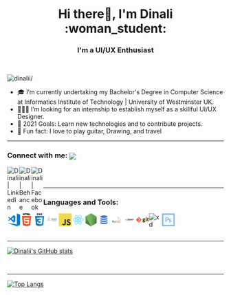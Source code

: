 
<h1 align="center">Hi there👋, I'm Dinali :woman_student:</h1>


<h3 align="center">I'm a UI/UX Enthusiast</h3>
</br>
<p align="left"> <img src=https://komarev.com/ghpvc/?username=Dinalii alt=dinalii/> </p>



- 🎓 I’m currently undertaking my Bachelor's Degree in Computer Science at Informatics Institute of Technology | University of Westminster UK.
- 👨🏼‍💻 I’m looking for an internship to establish myself as a skillful UI/UX Designer.
- 💎 2021 Goals: Learn new technologies and to contribute projects.
- 🌱 Fun fact:  I love to play guitar, Drawing, and travel

---

### Connect with me: <img align="center" src="https://github.com/rajput2107/rajput2107/blob/master/Assets/Handshake.gif" height="33px" />

[<img align="left" alt="Dinali | LinkedIn" width="28px" src="https://cdn.jsdelivr.net/npm/simple-icons@v3/icons/linkedin.svg" />][linkedin]
[<img align="left" alt="Dinali | Behance" width="28px" src="https://cdn.jsdelivr.net/npm/simple-icons@v3/icons/behance.svg" />][behance]

[<img align="left" alt="Dinali | Facebook" width="28px" src="https://cdn.jsdelivr.net/npm/simple-icons@v3/icons/facebook.svg" />][facebook]

<br />
<br />

---

### Languages and Tools:

<img align="left" alt="Visual Studio Code" width="30px" src="https://raw.githubusercontent.com/github/explore/80688e429a7d4ef2fca1e82350fe8e3517d3494d/topics/visual-studio-code/visual-studio-code.png" />
<img align="left" alt="HTML5" width="30px" src="https://raw.githubusercontent.com/github/explore/80688e429a7d4ef2fca1e82350fe8e3517d3494d/topics/html/html.png" />
<img align="left" alt="CSS3" width="30px" src="https://raw.githubusercontent.com/github/explore/80688e429a7d4ef2fca1e82350fe8e3517d3494d/topics/css/css.png" />
<img align="left" alt="Sass" width="30px" src="https://raw.githubusercontent.com/github/explore/80688e429a7d4ef2fca1e82350fe8e3517d3494d/topics/java/java.png" />
<img align="left" alt="JavaScript" width="30px" src="https://raw.githubusercontent.com/github/explore/80688e429a7d4ef2fca1e82350fe8e3517d3494d/topics/javascript/javascript.png" />
<img align="left" alt="React" width="30px" src="https://raw.githubusercontent.com/github/explore/80688e429a7d4ef2fca1e82350fe8e3517d3494d/topics/react/react.png" />
<img align="left" alt="Node.js" width="30px" src="https://raw.githubusercontent.com/github/explore/80688e429a7d4ef2fca1e82350fe8e3517d3494d/topics/nodejs/nodejs.png" />
<img align="left" alt="SQL" width="30px" src="https://raw.githubusercontent.com/github/explore/80688e429a7d4ef2fca1e82350fe8e3517d3494d/topics/sql/sql.png" />
<img align="left" alt="MySQL" width="30px" src="https://raw.githubusercontent.com/github/explore/80688e429a7d4ef2fca1e82350fe8e3517d3494d/topics/mysql/mysql.png" />
<img align="left" alt="JQuery" width="30px" src="https://raw.githubusercontent.com/github/explore/80688e429a7d4ef2fca1e82350fe8e3517d3494d/topics/jquery/jquery.png" />
<img align="left" alt="Git" width="30px" src="https://raw.githubusercontent.com/github/explore/80688e429a7d4ef2fca1e82350fe8e3517d3494d/topics/git/git.png" />
<a href="https://www.photoshop.com/en" target="_blank"> <img src="https://raw.githubusercontent.com/devicons/devicon/master/icons/photoshop/photoshop-line.svg" align="left alt="photoshop" width="30" /> </a>
<a href="https://www.adobe.com/products/xd.html" target="_blank"> <img src="https://cdn.worldvectorlogo.com/logos/adobe-xd.svg" align="left"alt="xd" width="30" />

<br />
<br />

---

 ![Dinalii's GitHub stats](https://github-readme-stats.vercel.app/api?username=Dinalii&show_icons=true&theme=tokyonight)

<!--
[![Top Langs](https://github-readme-stats.vercel.app/api/top-langs/?username=Dinalii&layout=compact)](https://github.com/Dinalii/github-readme-stats)
-->

<!--dark, radical, merko, gruvbox, tokyonight, onedark, cobalt, synthwave, highcontrast, dracula-->

<br />

---

[![Top Langs](https://github-readme-stats.vercel.app/api/top-langs/?username=Dinalii&layout=compact)](https://github.com/Dinalii/github-readme-stats)





[linkedin]: https://www.linkedin.com/in/dinali-indeewari
[behance]: https://www.behance.net/dinalii
[facebook]: https://www.facebook.com/dinali.indeewari.3



